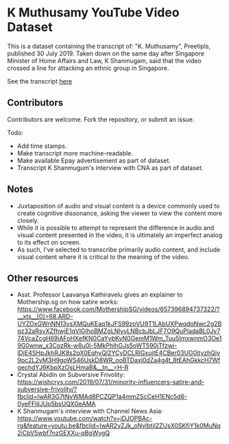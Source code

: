 # K Muthusamy YouTube Video Dataset

This is a dataset containing the transcript of: "K. Muthusamy", Preetipls, published 30 July 2019. Taken down on the same day after Singapore Minister of Home Affairs and Law, K Shanmugam, said that the video crossed a line for attacking an ethnic group in Singapore.

See the transcript [here](./transcript.txt)

## Contributors

Contributors are welcome. Fork the repository, or submit an issue.

Todo:

- Add time stamps.
- Make transcript more machine-readable.
- Make available Epay advertisement as part of dataset.
- Transcript K Shanmugum's interview with CNA as part of dataset.

## Notes

- Juxtaposition of audio and visual content is a device commonly used to create cognitive dissonance, asking the viewer to view the content more closely.
- While it is possible to attempt to represent the difference in audio and visual content presented in the video, it is ultimately an imperfect analog to its effect on screen.
- As such, I've selected to transcribe primarily audio content, and include visual content where it is critical to the meaning of the video.

## Other resources

- Asst. Professor Laavanya Kathiravelu gives an explainer to Mothership.sg on how satire works: https://www.facebook.com/MothershipSG/videos/657396894737322/?__xts__[0]=68.ARD-UYZOxGWnNN13ysXMQuKEaq1kJFS99zpVU9T1LAbUXPwqdqNwc2g2Bqz32aRsvXZfhwjE1qVlGIhoBMZgLNlyvLNBcbJbLJF7O9QuPladaBL0Jv774VcaZcgH69iAFoHXefKN0CaYybKvN0GemM1Wm_Tuu5ImxwnmO3Oe19G0wnw_x3CozRk-w8u0l-5MkPhIhGJs5oWT590jTfzwi-lDjE4SHpJkhRJK8s2qX0EqhyQl2YCyDCLRlGxujtE4CBer03UG0ityzhQjy9pc2L2vM3H9goWS46UskD8WR_ooBTDaxj0dZa4g4t_8tEAhGkkcH7WfgechdYJ6KbpXzOsLHmaB&__tn__=H-R
- Crystal Abidin on Subversive Frivolity: https://wishcrys.com/2019/07/31/minority-influencers-satire-and-subversive-frivolity/?fbclid=IwAR3G7tNvWMAd8PCZQP1a4mmZScCeH1ENc5d6-0yeFFIilJUp5bsUQXGeAMA
- K Shanmugam's interview with Channel News Asia: https://www.youtube.com/watch?v=jDJOPBAc-rg&feature=youtu.be&fbclid=IwAR2yZJk_oNylbtjl2ZUsX0SKfiY1k0MuNq2iCbV5wbf7nzGEXXu-qBgWygQ
